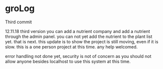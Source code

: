 groLog
============
Third commit

12.11.18 third version
you can add a nutrient company and add a nutrient through the admin panel. you can not yet add the nutrient to the plant list yet. that is next. this update is to show the project is still moving, even if it is slow. this is a one person project at this time. any help welcomed.

error handling not done yet, security is not of concern as you should not allow anyone besides localhost to use this system at this time.